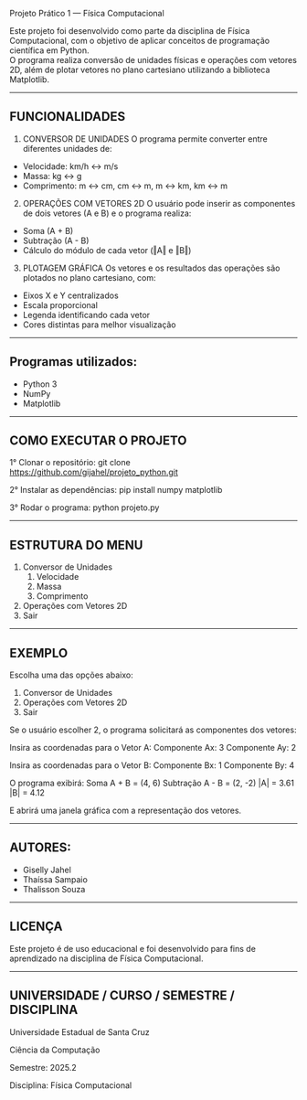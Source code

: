 Projeto Prático 1 — Física Computacional

Este projeto foi desenvolvido como parte da disciplina de Física Computacional, com o objetivo de aplicar conceitos de programação científica em Python.  
O programa realiza conversão de unidades físicas e operações com vetores 2D, além de plotar vetores no plano cartesiano utilizando a biblioteca Matplotlib.

------------------------------------------------------------
FUNCIONALIDADES
------------------------------------------------------------

1. CONVERSOR DE UNIDADES
O programa permite converter entre diferentes unidades de:
- Velocidade: km/h ↔ m/s
- Massa: kg ↔ g
- Comprimento: m ↔ cm, cm ↔ m, m ↔ km, km ↔ m

2. OPERAÇÕES COM VETORES 2D
O usuário pode inserir as componentes de dois vetores (A e B) e o programa realiza:
- Soma (A + B)
- Subtração (A - B)
- Cálculo do módulo de cada vetor (‖A‖ e ‖B‖)

3. PLOTAGEM GRÁFICA
Os vetores e os resultados das operações são plotados no plano cartesiano, com:
- Eixos X e Y centralizados
- Escala proporcional
- Legenda identificando cada vetor
- Cores distintas para melhor visualização

------------------------------------------------------------
Programas utilizados:
------------------------------------------------------------
- Python 3
- NumPy
- Matplotlib

------------------------------------------------------------
COMO EXECUTAR O PROJETO
------------------------------------------------------------

1° Clonar o repositório:
    git clone https://github.com/gijahel/projeto_python.git
    
2° Instalar as dependências:
    pip install numpy matplotlib

3° Rodar o programa:
      python projeto.py

------------------------------------------------------------
ESTRUTURA DO MENU
------------------------------------------------------------
1. Conversor de Unidades
    1. Velocidade
    2. Massa
    3. Comprimento
2. Operações com Vetores 2D
3. Sair

------------------------------------------------------------
EXEMPLO
------------------------------------------------------------
Escolha uma das opções abaixo:
1. Conversor de Unidades
2. Operações com Vetores 2D
3. Sair

Se o usuário escolher 2, o programa solicitará as componentes dos vetores:

Insira as coordenadas para o Vetor A:
Componente Ax: 3
Componente Ay: 2

Insira as coordenadas para o Vetor B:
Componente Bx: 1
Componente By: 4

O programa exibirá:
Soma A + B = (4, 6)
Subtração A - B = (2, -2)
|A| = 3.61
|B| = 4.12

E abrirá uma janela gráfica com a representação dos vetores.

------------------------------------------------------------
AUTORES:
------------------------------------------------------------
- Giselly Jahel
- Thaíssa Sampaio
- Thalisson Souza

------------------------------------------------------------
LICENÇA
------------------------------------------------------------
Este projeto é de uso educacional e foi desenvolvido para fins de aprendizado na disciplina de Física Computacional.

------------------------------------------------------------
UNIVERSIDADE / CURSO / SEMESTRE / DISCIPLINA
------------------------------------------------------------
Universidade Estadual de Santa Cruz

Ciência da Computação

Semestre: 2025.2

Disciplina: Física Computacional
